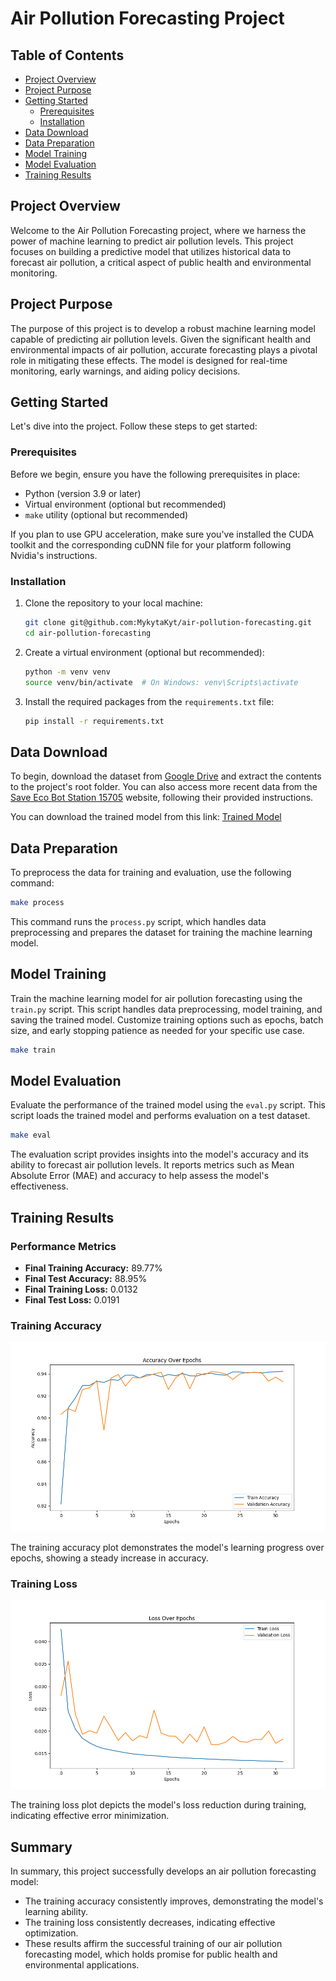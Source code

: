 # Air Pollution Forecasting Project

## Table of Contents

- [Project Overview](#project-overview)
- [Project Purpose](#project-purpose)
- [Getting Started](#getting-started)
  - [Prerequisites](#prerequisites)
  - [Installation](#installation)
- [Data Download](#data-download)
- [Data Preparation](#data-preparation)
- [Model Training](#model-training)
- [Model Evaluation](#model-evaluation)
- [Training Results](#training-results)

## Project Overview

Welcome to the Air Pollution Forecasting project, where we harness the power of machine learning to predict air pollution levels. This project focuses on building a predictive model that utilizes historical data to forecast air pollution, a critical aspect of public health and environmental monitoring.

## Project Purpose

The purpose of this project is to develop a robust machine learning model capable of predicting air pollution levels. Given the significant health and environmental impacts of air pollution, accurate forecasting plays a pivotal role in mitigating these effects. The model is designed for real-time monitoring, early warnings, and aiding policy decisions.

## Getting Started

Let's dive into the project. Follow these steps to get started:

### Prerequisites

Before we begin, ensure you have the following prerequisites in place:

- Python (version 3.9 or later)
- Virtual environment (optional but recommended)
- `make` utility (optional but recommended)

If you plan to use GPU acceleration, make sure you've installed the CUDA toolkit and the corresponding cuDNN file for your platform following Nvidia's instructions.

### Installation

1. Clone the repository to your local machine:

   ```bash
   git clone git@github.com:MykytaKyt/air-pollution-forecasting.git
   cd air-pollution-forecasting
   ```

2. Create a virtual environment (optional but recommended):

   ```bash
   python -m venv venv
   source venv/bin/activate  # On Windows: venv\Scripts\activate
   ```

3. Install the required packages from the `requirements.txt` file:

   ```bash
   pip install -r requirements.txt
   ```

## Data Download

To begin, download the dataset from [Google Drive](https://drive.google.com/file/d/1JoIQPZCGRcvvtUiVs20g_wA8JVH312nC/view?usp=drive_link) and extract the contents to the project's root folder. You can also access more recent data from the [Save Eco Bot Station 15705](https://www.saveecobot.com/en/station/15705) website, following their provided instructions.

You can download the trained model from this link: [Trained Model](https://drive.google.com/file/d/1NWVSwvM3shwlCTTtq3E5R6kvtkHkZnZv/view?usp=drive_link)

## Data Preparation

To preprocess the data for training and evaluation, use the following command:

```bash
make process
```

This command runs the `process.py` script, which handles data preprocessing and prepares the dataset for training the machine learning model.

## Model Training

Train the machine learning model for air pollution forecasting using the `train.py` script. This script handles data preprocessing, model training, and saving the trained model. Customize training options such as epochs, batch size, and early stopping patience as needed for your specific use case.

```bash
make train
```

## Model Evaluation

Evaluate the performance of the trained model using the `eval.py` script. This script loads the trained model and performs evaluation on a test dataset.

```bash
make eval
```

The evaluation script provides insights into the model's accuracy and its ability to forecast air pollution levels. It reports metrics such as Mean Absolute Error (MAE) and accuracy to help assess the model's effectiveness.

## Training Results

### Performance Metrics

- **Final Training Accuracy:** 89.77%
- **Final Test Accuracy:** 88.95%
- **Final Training Loss:** 0.0132
- **Final Test Loss:** 0.0191

### Training Accuracy

![Training Accuracy Plot](images/accuracy_plot.png)

The training accuracy plot demonstrates the model's learning progress over epochs, showing a steady increase in accuracy.

### Training Loss

![Training Loss Plot](images/loss_plot.png)

The training loss plot depicts the model's loss reduction during training, indicating effective error minimization.

## Summary

In summary, this project successfully develops an air pollution forecasting model:

- The training accuracy consistently improves, demonstrating the model's learning ability.
- The training loss consistently decreases, indicating effective optimization.
- These results affirm the successful training of our air pollution forecasting model, which holds promise for public health and environmental applications.